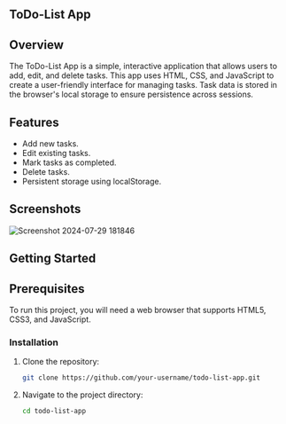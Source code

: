 ## ToDo-List App

## Overview
The ToDo-List App is a simple, interactive application that allows users to add, edit, and delete tasks. 
This app uses HTML, CSS, and JavaScript to create a user-friendly interface for managing tasks. 
Task data is stored in the browser's local storage to ensure persistence across sessions.

## Features
- Add new tasks.
- Edit existing tasks.
- Mark tasks as completed.
- Delete tasks.
- Persistent storage using localStorage.

## Screenshots
![Screenshot 2024-07-29 181846](https://github.com/user-attachments/assets/539c5d11-a0d9-4314-8daf-b081f16873cf)



## Getting Started

## Prerequisites
To run this project, you will need a web browser that supports HTML5, CSS3, and JavaScript.

### Installation
1. Clone the repository:
   ```sh
   git clone https://github.com/your-username/todo-list-app.git
2. Navigate to the project directory:
   ```sh
   cd todo-list-app

